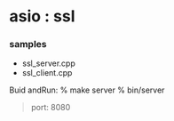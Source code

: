 asio : ssl
===============

### samples
- ssl_server.cpp
- ssl_client.cpp

Buid andRun:
% make server
% bin/server
> port: 8080

